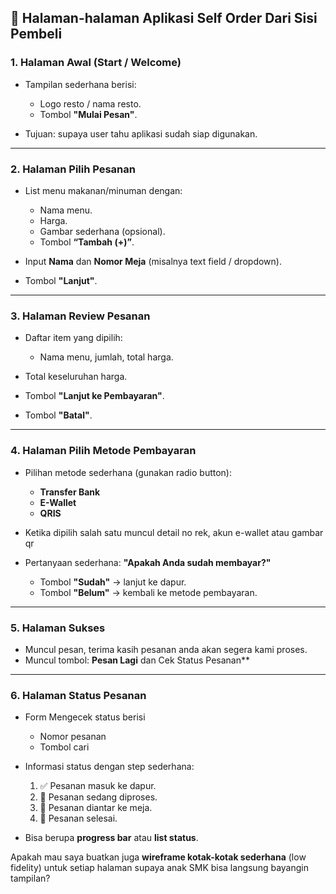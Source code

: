 ## 📱 Halaman-halaman Aplikasi Self Order Dari Sisi Pembeli

### 1. **Halaman Awal (Start / Welcome)**

* Tampilan sederhana berisi:

  * Logo resto / nama resto.
  * Tombol **"Mulai Pesan"**.
* Tujuan: supaya user tahu aplikasi sudah siap digunakan.

---

### 2. **Halaman Pilih Pesanan**

* List menu makanan/minuman dengan:

  * Nama menu.
  * Harga.
  * Gambar sederhana (opsional).
  * Tombol **“Tambah (+)”**.
* Input **Nama** dan **Nomor Meja** (misalnya text field / dropdown).
* Tombol **"Lanjut"**.

---

### 3. **Halaman Review Pesanan**

* Daftar item yang dipilih:

  * Nama menu, jumlah, total harga.
* Total keseluruhan harga.
* Tombol **"Lanjut ke Pembayaran"**.
* Tombol **"Batal"**.
---

### 4. **Halaman Pilih Metode Pembayaran**

* Pilihan metode sederhana (gunakan radio button):

  * **Transfer Bank**
  * **E-Wallet**
  * **QRIS**
* Ketika dipilih salah satu muncul detail no rek, akun e-wallet atau gambar qr

* Pertanyaan sederhana:
  **"Apakah Anda sudah membayar?"**

  * Tombol **"Sudah"** → lanjut ke dapur.
  * Tombol **"Belum"** → kembali ke metode pembayaran.

---

### 5. **Halaman Sukses**

* Muncul pesan, terima kasih pesanan anda akan segera kami proses.
* Muncul tombol: **Pesan Lagi** dan Cek Status Pesanan**
---

### 6. **Halaman Status Pesanan**

* Form Mengecek status berisi
  - Nomor pesanan
  - Tombol cari

* Informasi status dengan step sederhana:
  1. ✅ Pesanan masuk ke dapur.
  2. 🔄 Pesanan sedang diproses.
  3. 🚚 Pesanan diantar ke meja.
  4. 🎉 Pesanan selesai.
* Bisa berupa **progress bar** atau **list status**.



Apakah mau saya buatkan juga **wireframe kotak-kotak sederhana** (low fidelity) untuk setiap halaman supaya anak SMK bisa langsung bayangin tampilan?

